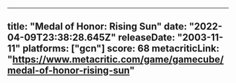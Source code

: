 
---
title: "Medal of Honor: Rising Sun"
date: "2022-04-09T23:38:28.645Z"
releaseDate: "2003-11-11"
platforms: ["gcn"]
score: 68
metacriticLink: "https://www.metacritic.com/game/gamecube/medal-of-honor-rising-sun"
---
